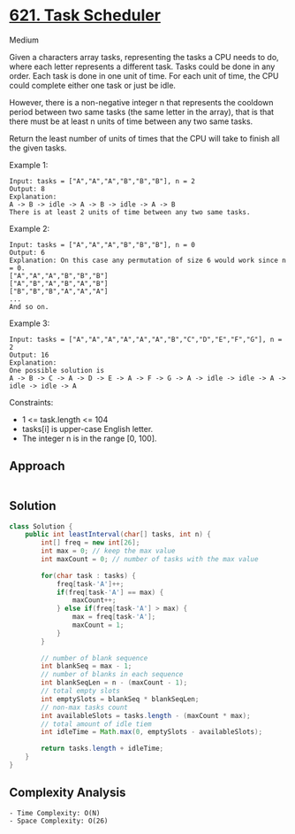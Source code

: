 # [621. Task Scheduler](https://leetcode.com/problems/task-scheduler/)
Medium


Given a characters array tasks, representing the tasks a CPU needs to do, where each letter represents a different task. Tasks could be done in any order. Each task is done in one unit of time. For each unit of time, the CPU could complete either one task or just be idle.

However, there is a non-negative integer n that represents the cooldown period between two same tasks (the same letter in the array), that is that there must be at least n units of time between any two same tasks.

Return the least number of units of times that the CPU will take to finish all the given tasks.

 

Example 1:
```
Input: tasks = ["A","A","A","B","B","B"], n = 2
Output: 8
Explanation: 
A -> B -> idle -> A -> B -> idle -> A -> B
There is at least 2 units of time between any two same tasks.
```
Example 2:
```
Input: tasks = ["A","A","A","B","B","B"], n = 0
Output: 6
Explanation: On this case any permutation of size 6 would work since n = 0.
["A","A","A","B","B","B"]
["A","B","A","B","A","B"]
["B","B","B","A","A","A"]
...
And so on.
```
Example 3:
```
Input: tasks = ["A","A","A","A","A","A","B","C","D","E","F","G"], n = 2
Output: 16
Explanation: 
One possible solution is
A -> B -> C -> A -> D -> E -> A -> F -> G -> A -> idle -> idle -> A -> idle -> idle -> A
 ```

Constraints:

- 1 <= task.length <= 104
- tasks[i] is upper-case English letter.
- The integer n is in the range [0, 100].

## Approach
```

```

## Solution
```java
class Solution {
    public int leastInterval(char[] tasks, int n) {
        int[] freq = new int[26];
        int max = 0; // keep the max value
        int maxCount = 0; // number of tasks with the max value
        
        for(char task : tasks) {
            freq[task-'A']++;
            if(freq[task-'A'] == max) {
                maxCount++;
            } else if(freq[task-'A'] > max) {
                max = freq[task-'A'];
                maxCount = 1;
            }
        }
        
        // number of blank sequence
        int blankSeq = max - 1;
        // number of blanks in each sequence
        int blankSeqLen = n - (maxCount - 1);
        // total empty slots
        int emptySlots = blankSeq * blankSeqLen;
        // non-max tasks count
        int availableSlots = tasks.length - (maxCount * max);
        // total amount of idle tiem
        int idleTime = Math.max(0, emptySlots - availableSlots);
        
        return tasks.length + idleTime;
    }
}

```

## Complexity Analysis
```
- Time Complexity: O(N)
- Space Complexity: O(26)
```
